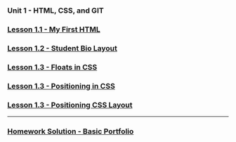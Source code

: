 ### Unit 1 - HTML, CSS, and GIT


### [Lesson 1.1 - My First HTML](https://www.youtube.com/watch?v=ieb6Svbc10E&t=9s&index=1&list=PLgJ8UgkiorClK-ZG5jYqbdgOD2DRHROkT)



### [Lesson 1.2 - Student Bio Layout](https://www.youtube.com/watch?v=kMBinXTCrXI&list=PLgJ8UgkiorClK-ZG5jYqbdgOD2DRHROkT&index=2)



### [Lesson 1.3 - Floats in CSS](https://www.youtube.com/watch?v=0lpxKw6E90Y&list=PLgJ8UgkiorClK-ZG5jYqbdgOD2DRHROkT&index=3)



### [Lesson 1.3 - Positioning in CSS](https://www.youtube.com/watch?v=sHfJn0jqBro&index=4&list=PLgJ8UgkiorClK-ZG5jYqbdgOD2DRHROkT)



### [Lesson 1.3 - Positioning CSS Layout](https://www.youtube.com/watch?v=yWXgnQaWSW0&list=PLgJ8UgkiorClK-ZG5jYqbdgOD2DRHROkT&index=5)


- - -

### [Homework Solution - Basic Portfolio](https://youtu.be/qMbCiVYQLCU)

